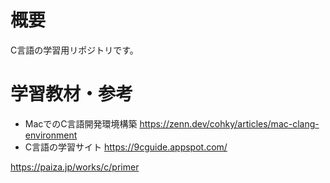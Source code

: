 # 概要

C言語の学習用リポジトリです。


# 学習教材・参考
- MacでのC言語開発環境構築
https://zenn.dev/cohky/articles/mac-clang-environment
- C言語の学習サイト
https://9cguide.appspot.com/

https://paiza.jp/works/c/primer



